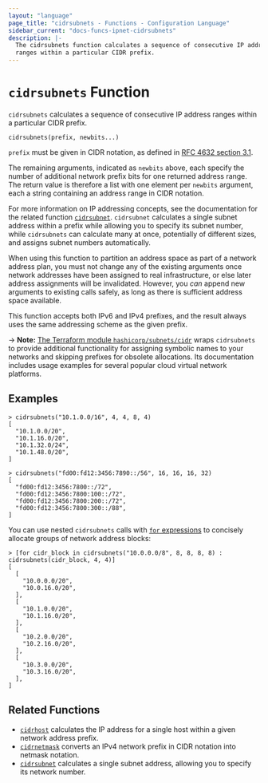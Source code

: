 ```yaml
---
layout: "language"
page_title: "cidrsubnets - Functions - Configuration Language"
sidebar_current: "docs-funcs-ipnet-cidrsubnets"
description: |-
  The cidrsubnets function calculates a sequence of consecutive IP address
  ranges within a particular CIDR prefix.
---
```


# `cidrsubnets` Function

`cidrsubnets` calculates a sequence of consecutive IP address ranges within
a particular CIDR prefix.

```hcl
cidrsubnets(prefix, newbits...)
```

`prefix` must be given in CIDR notation, as defined in
[RFC 4632 section 3.1](https://tools.ietf.org/html/rfc4632#section-3.1).

The remaining arguments, indicated as `newbits` above, each specify the number
of additional network prefix bits for one returned address range. The return
value is therefore a list with one element per `newbits` argument, each
a string containing an address range in CIDR notation.

For more information on IP addressing concepts, see the documentation for the
related function [`cidrsubnet`](./cidrsubnet.html). `cidrsubnet` calculates
a single subnet address within a prefix while allowing you to specify its
subnet number, while `cidrsubnets` can calculate many at once, potentially of
different sizes, and assigns subnet numbers automatically.

When using this function to partition an address space as part of a network
address plan, you must not change any of the existing arguments once network
addresses have been assigned to real infrastructure, or else later address
assignments will be invalidated. However, you _can_ append new arguments to
existing calls safely, as long as there is sufficient address space available.

This function accepts both IPv6 and IPv4 prefixes, and the result always uses
the same addressing scheme as the given prefix.

-> **Note:** [The Terraform module `hashicorp/subnets/cidr`](https://registry.terraform.io/modules/hashicorp/subnets/cidr)
wraps `cidrsubnets` to provide additional functionality for assigning symbolic
names to your networks and skipping prefixes for obsolete allocations. Its
documentation includes usage examples for several popular cloud virtual network
platforms.

## Examples

```
> cidrsubnets("10.1.0.0/16", 4, 4, 8, 4)
[
  "10.1.0.0/20",
  "10.1.16.0/20",
  "10.1.32.0/24",
  "10.1.48.0/20",
]

> cidrsubnets("fd00:fd12:3456:7890::/56", 16, 16, 16, 32)
[
  "fd00:fd12:3456:7800::/72",
  "fd00:fd12:3456:7800:100::/72",
  "fd00:fd12:3456:7800:200::/72",
  "fd00:fd12:3456:7800:300::/88",
]
```

You can use nested `cidrsubnets` calls with
[`for` expressions](/docs/configuration/expressions/for.html)
to concisely allocate groups of network address blocks:

```
> [for cidr_block in cidrsubnets("10.0.0.0/8", 8, 8, 8, 8) : cidrsubnets(cidr_block, 4, 4)]
[
  [
    "10.0.0.0/20",
    "10.0.16.0/20",
  ],
  [
    "10.1.0.0/20",
    "10.1.16.0/20",
  ],
  [
    "10.2.0.0/20",
    "10.2.16.0/20",
  ],
  [
    "10.3.0.0/20",
    "10.3.16.0/20",
  ],
]
```

## Related Functions

* [`cidrhost`](./cidrhost.html) calculates the IP address for a single host
  within a given network address prefix.
* [`cidrnetmask`](./cidrnetmask.html) converts an IPv4 network prefix in CIDR
  notation into netmask notation.
* [`cidrsubnet`](./cidrsubnet.html) calculates a single subnet address, allowing
  you to specify its network number.
